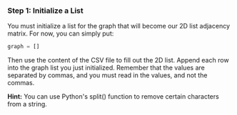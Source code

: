 <!-- title={fileReader()} -->

<!-- concepts={File Input Output, Parsing CSV Files, 2D Lists} -->

<!--badges={Python:15,Algorithms:30}-->

### Step 1: Initialize a List

You must initialize a list for the graph that will become our 2D list adjacency matrix. For now, you can simply put:

```Python
graph = []
```

Then use the content of the CSV file to fill out the 2D list. Append each row into the graph list you just initialized. Remember that the values are separated by commas, and you must read in the values, and not the commas. 

**Hint:** You can use Python's split() function to remove certain characters from a string.

